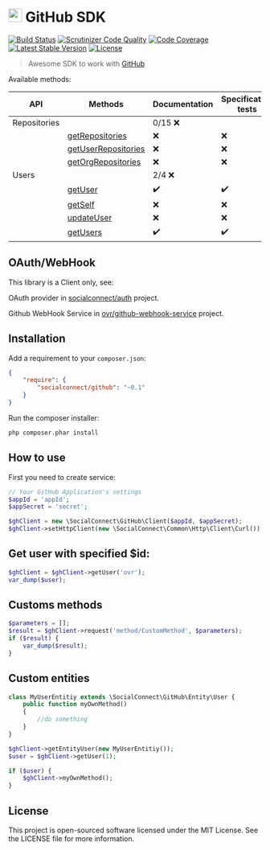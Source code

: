 # <img src="https://socialconnect.github.io/assets/icons/mark-github.svg" width="27"> GitHub SDK
[![Build Status](https://travis-ci.org/SocialConnect/github.svg)](https://travis-ci.org/SocialConnect/github)
[![Scrutinizer Code Quality](https://scrutinizer-ci.com/g/SocialConnect/github/badges/quality-score.png?b=master)](https://scrutinizer-ci.com/g/SocialConnect/github/?branch=master)
[![Code Coverage](https://scrutinizer-ci.com/g/SocialConnect/github/badges/coverage.png?b=master)](https://scrutinizer-ci.com/g/SocialConnect/github/?branch=master)
[![Latest Stable Version](https://poser.pugx.org/socialconnect/github/v/stable.svg)](https://packagist.org/packages/socialconnect/github)
[![License](https://poser.pugx.org/SocialConnect/github/license.svg)](https://packagist.org/packages/socialconnect/github)

> Awesome SDK to work with [GitHub](https://developer.github.com/)

Available methods:

| API          | Methods                                                                                        | Documentation      | Specification tests |
|--------------|------------------------------------------------------------------------------------------------|--------------------|---------------------|
| Repositories |                                                                                                | 0/15 :x:           |                     |
|              | [getRepositories](https://developer.github.com/v3/repos/#list-your-repositories)               | :x:                | :x:                 |
|              | [getUserRepositories](https://developer.github.com/v3/users/#get-the-authenticated-user)       | :x:                | :x:                 |
|              | [getOrgRepositories](https://developer.github.com/v3/users/#update-the-authenticated-user)     | :x:                | :x:                 |
| Users        |                                                                                                | 2/4 :x:            |                     |
|              | [getUser](https://developer.github.com/v3/users/#get-a-single-user)                            | :heavy_check_mark: | :heavy_check_mark:  |
|              | [getSelf](https://developer.github.com/v3/users/#get-the-authenticated-user)                   | :x:                | :x:                 |
|              | [updateUser](https://developer.github.com/v3/users/#update-the-authenticated-user)             | :x:                | :x:                 |
|              | [getUsers](https://developer.github.com/v3/users/#get-all-users)                               | :heavy_check_mark: | :heavy_check_mark:  |

## OAuth/WebHook

This library is a Client only, see:

OAuth provider in [socialconnect/auth](https://github.com/socialconnect/auth) project.

Github WebHook Service in [ovr/github-webhook-service](https://github.com/ovr/github-webhook-service) project.

## Installation

Add a requirement to your `composer.json`:

```json
{
    "require": {
        "socialconnect/github": "~0.1"
    }
}
```

Run the composer installer:

```bash
php composer.phar install
```

How to use
----------

First you need to create service:

```php
// Your GitHub Application's settings
$appId = 'appId';
$appSecret = 'secret';

$ghClient = new \SocialConnect\GitHub\Client($appId, $appSecret);
$ghClient->setHttpClient(new \SocialConnect\Common\Http\Client\Curl());
```

## Get user with specified $id:

```php
$ghClient = $ghClient->getUser('ovr');
var_dump($user);
```

## Customs methods

```php
$parameters = [];
$result = $ghClient->request('method/CustomMethod', $parameters);
if ($result) {
    var_dump($result);
}
```

## Custom entities

```php
class MyUserEntitiy extends \SocialConnect\GitHub\Entity\User {
    public function myOwnMethod()
    {
        //do something
    }
}

$ghClient->getEntityUser(new MyUserEntitiy());
$user = $ghClient->getUser(1);

if ($user) {
    $ghClient->myOwnMethod();
}
```

License
-------

This project is open-sourced software licensed under the MIT License. See the LICENSE file for more information.
